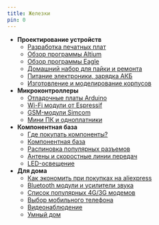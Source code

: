 ```yaml
---
title: Железки
pin: 0
---
```


- **Проектирование устройств**
	- [Разработка печатных плат](/r/pcb.md)
	- [Обзор программы Altium](/r/altium.md)
	- [Обзор программы Eagle](/r/eagle.md)
	- [Домашний набор для пайки и ремонта](/r/soldering.md)
	- [Питание электроники, зарядка АКБ](/r/powering.md)
	- [Изготовление и моделирование корпусов](/r/3d.md)
- **Микроконтроллеры**
	- [Отладочные платы Arduino](/r/arduino.md)
	- [Wi-Fi модули от Espressif](/r/esp.md)
	- [GSM-модули Simcom](/r/sim800.md)
	- [Мини ПК и одноплатники](/r/sbc.md)
- **Компонентная база**
	- [Где покупать компоненты?](/r/buysmd.md)
	- [Компонентная база](/r/components.md)
	- [Распиновка популярных разъемов](/r/connectors.md)
	- [Антены и скоростные линии передач](/r/antenna.md)
	- [LED-освещение](/r/led.md)
- **Для дома**
	- [Как экономить при покупках на aliexpress](/r/ali.md)
	- [Bluetooth модули и усилители звука](/r/audio.md)
	- [Список популярных 4G/3G модемов](/r/modem.md)
	- [Выбор мобильного телефона](/r/phonespecs.md)
	- [Видеонаблюдение](/r/cctv.md)
	- [Умный дом](/r/smarthome.md)
